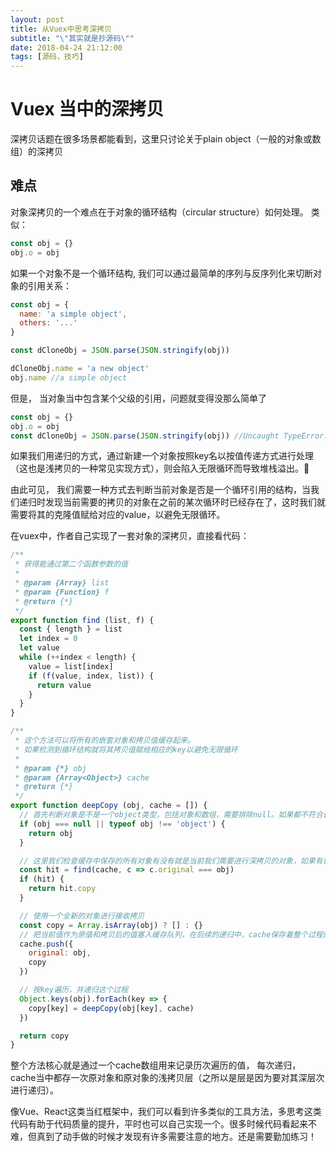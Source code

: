 ```yaml
---
layout: post
title: 从Vuex中思考深拷贝
subtitle: "\"其实就是抄源码\""
date: 2018-04-24 21:12:00
tags: [源码，技巧]
---
```


# Vuex 当中的深拷贝

深拷贝话题在很多场景都能看到，这里只讨论关于plain object（一般的对象或数组）的深拷贝

## 难点

对象深拷贝的一个难点在于对象的循环结构（circular structure）如何处理。
类似：
```js
const obj = {}
obj.o = obj
```
如果一个对象不是一个循环结构, 我们可以通过最简单的序列与反序列化来切断对象的引用关系：
```js
const obj = {
  name: 'a simple object',
  others: '...'
}

const dCloneObj = JSON.parse(JSON.stringify(obj))

dCloneObj.name = 'a new object'
obj.name //a simple object
```
但是， 当对象当中包含某个父级的引用，问题就变得没那么简单了

```js
const obj = {}
obj.o = obj
const dCloneObj = JSON.parse(JSON.stringify(obj)) //Uncaught TypeError: Converting circular structure to JSON
```
如果我们用递归的方式，通过新建一个对象按照key名以按值传递方式进行处理（这也是浅拷贝的一种常见实现方式），则会陷入无限循环而导致堆栈溢出。

由此可见， 我们需要一种方式去判断当前对象是否是一个循环引用的结构，当我们递归时发现当前需要的拷贝的对象在之前的某次循环时已经存在了，这时我们就需要将其的克隆值赋给对应的value，以避免无限循环。

在vuex中，作者自己实现了一套对象的深拷贝，直接看代码：
```js
/**
 * 获得能通过第二个函数参数的值
 *
 * @param {Array} list
 * @param {Function} f
 * @return {*}
 */
export function find (list, f) {
  const { length } = list
  let index = 0
  let value
  while (++index < length) {
    value = list[index]
    if (f(value, index, list)) {
      return value
    }
  }
}

/**
 * 这个方法可以将所有的嵌套对象和拷贝值缓存起来。
 * 如果检测到循环结构就将其拷贝值赋给相应的key以避免无限循环
 *
 * @param {*} obj
 * @param {Array<Object>} cache
 * @return {*}
 */
export function deepCopy (obj, cache = []) {
  // 首先判断对象是不是一个object类型，包括对象和数组，需要排除null。如果都不符合说明是一个基本类型值， 可以直接赋值
  if (obj === null || typeof obj !== 'object') {
    return obj
  }

  // 这里我们检查缓存中保存的所有对象有没有就是当前我们需要进行深拷贝的对象，如果有说明是一个循环结构，直接将它的拷贝值返回即可
  const hit = find(cache, c => c.original === obj)
  if (hit) {
    return hit.copy
  }

  // 使用一个全新的对象进行接收拷贝
  const copy = Array.isArray(obj) ? [] : {}
  // 把当前值作为原值和拷贝后的值塞入缓存队列，在后续的递归中，cache保存着整个过程的状态
  cache.push({
    original: obj,
    copy
  })

  // 按key遍历，并递归这个过程
  Object.keys(obj).forEach(key => {
    copy[key] = deepCopy(obj[key], cache)
  })

  return copy
}
```

整个方法核心就是通过一个cache数组用来记录历次遍历的值， 每次递归，cache当中都存一次原对象和原对象的浅拷贝层（之所以是层是因为要对其深层次进行递归）。

像Vue、React这类当红框架中，我们可以看到许多类似的工具方法，多思考这类代码有助于代码质量的提升，平时也可以自己实现一个。很多时候代码看起来不难，但真到了动手做的时候才发现有许多需要注意的地方。还是需要勤加练习！

